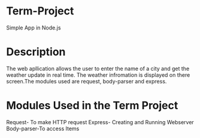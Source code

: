 # Term-Project
Simple App in Node.js
# Description
The web apllication allows the user to enter the name of a city and get the weather update in real time. The weather infromation is displayed on there screen.The modules used are request, body-parser and express.
# Modules Used in the Term Project
Request- To make HTTP request
Express- Creating and Running Webserver
Body-parser-To access Items
